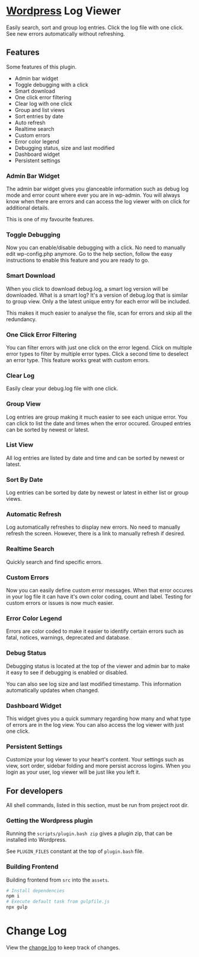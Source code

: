 # [Wordpress](https://wordpress.org) Log Viewer

Easily search, sort and group log entries. Click the log file with one click. See new errors automatically without refreshing.


## Features

Some features of this plugin.

- Admin bar widget
- Toggle debugging with a click
- Smart download
- One click error filtering
- Clear log with one click
- Group and list views
- Sort entries by date
- Auto refresh
- Realtime search
- Custom errors
- Error color legend
- Debugging status, size and last modified
- Dashboard widget
- Persistent settings


### Admin Bar Widget

The admin bar widget gives you glanceable information such as debug log mode and error count where ever you are in wp-admin.  You will always know when there are errors and can access the log viewer with on click for additional details.

This is one of my favourite features.


### Toggle Debugging

Now you can enable/disable debugging with a click.  No need to manually edit wp-config.php anymore.  Go to the help section, follow the easy instructions to enable this feature and you are ready to go.


### Smart Download

When you click to download debug.log, a smart log version will be downloaded.  What is a smart log?  It's a version of debug.log that is similar to group view.  Only a the latest unique entry for each error will be included.

This makes it much easier to analyse the file, scan for errors and skip all the redundancy.


### One Click Error Filtering

You can filter errors with just one click on the error legend.  Click on multiple error types to filter by multiple error types.  Click a second time to deselect an error type.  This feature works great with custom errors.


### Clear Log

Easily clear your debug.log file with one click.


### Group View

Log entries are group making it much easier to see each unique error.  You can click to list the date and times when the error occured.  Grouped entries can be sorted by newest or latest.


### List View

All log entries are listed by date and time and can be sorted by newest or latest.


### Sort By Date

Log entries can be sorted by date by newest or latest in either list or group views.


### Automatic Refresh

Log automatically refreshes to display new errors.  No need to manually refresh the screen.  However, there is a link to manually refresh if desired.


### Realtime Search

Quickly search and find specific errors.


### Custom Errors

Now you can easily define custom error messages.  When that error occures in your log file it can have it's own color coding, count and label.  Testing for custom errors or issues is now much easier.


### Error Color Legend

Errors are color coded to make it easier to identify certain errors such as fatal, notices, warnings, deprecated and database.


### Debug Status

Debugging status is located at the top of the viewer and admin bar to make it easy to see if debugging is enabled or disabled.

You can also see log size and last modified timestamp.  This information automatically updates when changed.


### Dashboard Widget

This widget gives you a quick summary regarding how many and what type of errors are in the log view.  You can also access the log viewer with just one click.


### Persistent Settings

Customize your log viewer to your heart's content.  Your settings such as view, sort order, sidebar folding and more persist accross logins.  When you login as your user, log viewer will be just like you left it.


## For developers

All shell commands, listed in this section, must be run from project root dir.


### Getting the Wordpress plugin

Running the `scripts/plugin.bash zip` gives a plugin zip, that can be installed into Wordpress.

See `PLUGIN_FILES` constant at the top of `plugin.bash` file.


### Building Frontend

Building frontend from `src` into the `assets`.

```bash
# Install dependencies
npm i
# Execute default task from gulpfile.js
npx gulp
```


# Change Log

View the [change log](https://github.com/allbitsnbytes/wp-log-viewer/blob/master/CHANGELOG.md) to keep track of changes.

